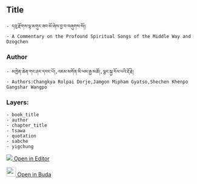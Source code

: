 ## Title
	- དབུ་རྫོགས་ལྟ་མགུར་ཟབ་མོ་ཞེས་བྱ་བ་བཞུགས་སོ།།
	- A Commentary on the Profound Spiritual Songs of the Middle Way and Dzogchen

### Author
	- མཁྱེན་ཆེན་གང་ཤར་དབང་པོ།,འཇམ་མགོན་མི་ཕམ་རྒྱ་མཚོ།,ལྕང་སྐྱ་རོལ་པའི་རྡོ་རྗེ།
	- Authors:Changkya Rolpai Dorje,Jamgon Mipham Gyatso,Shechen Khenpo Gangshar Wangpo

### Layers:
	- book_title
	- author
	- chapter_title
	- tsawa
	- quotation
	- sabche
	- yigchung


[<img src="https://img.icons8.com/color/25/000000/edit-property.png"> Open in Editor](http://editor.openpecha.org/P000128)

[<img width="25" src="https://library.bdrc.io/icons/BUDA-small.svg"> Open in Buda](https://library.bdrc.io/show/bdr:IE0OPP000128)
